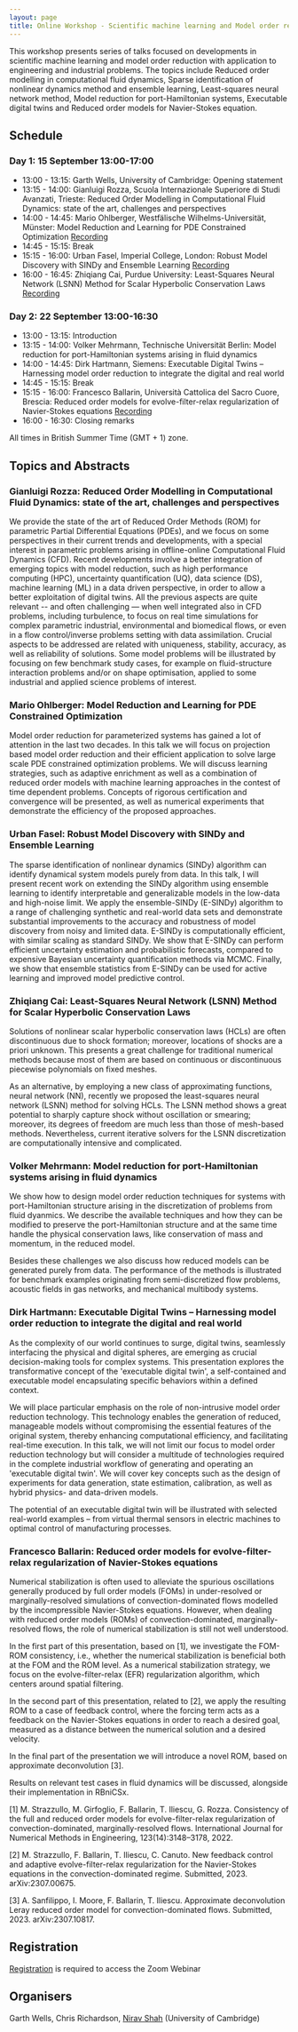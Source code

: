 ```yaml
---
layout: page
title: Online Workshop - Scientific machine learning and Model order reduction for partial differential equations
---
```


This workshop presents series of talks focused on developments in scientific machine learning and model order reduction with application to engineering and industrial problems. The topics include Reduced order modelling in computational fluid dynamics, Sparse identification of nonlinear dynamics method and ensemble learning, Least-squares neural network method, Model reduction for port-Hamiltonian systems, Executable digital twins and Reduced order models for Navier-Stokes equation.

## Schedule

### Day 1: 15 September 13:00-17:00

- 13:00 - 13:15: Garth Wells, University of Cambridge: Opening statement
- 13:15 - 14:00: Gianluigi Rozza, Scuola Internazionale Superiore di Studi Avanzati, Trieste: Reduced Order Modelling in Computational Fluid Dynamics: state of the art, challenges and perspectives
- 14:00 - 14:45: Mario Ohlberger, Westfälische Wilhelms-Universität, Münster: Model Reduction and Learning for PDE Constrained Optimization [Recording](https://www.youtube.com/watch?v=ZtXrTqFfqoQ&ab_channel=Excalibur)
- 14:45 - 15:15: Break
- 15:15 - 16:00: Urban Fasel, Imperial College, London: Robust Model Discovery with SINDy and Ensemble Learning [Recording](https://www.youtube.com/watch?v=N_OnP3aRfDQ&ab_channel=Excalibur)
- 16:00 - 16:45: Zhiqiang Cai, Purdue University: Least-Squares Neural Network (LSNN) Method for Scalar Hyperbolic Conservation Laws [Recording](https://www.youtube.com/watch?v=ZU6tTTMNt7s&ab_channel=Excalibur)

### Day 2: 22 September 13:00-16:30

- 13:00 - 13:15: Introduction
- 13:15 - 14:00: Volker Mehrmann, Technische Universität Berlin: Model reduction  for port-Hamiltonian systems arising in fluid dynamics
- 14:00 - 14:45: Dirk Hartmann, Siemens: Executable Digital Twins – Harnessing model order reduction to integrate the digital and real world
- 14:45 - 15:15: Break
- 15:15 - 16:00: Francesco Ballarin, Università Cattolica del Sacro Cuore, Brescia: Reduced order models for evolve-filter-relax regularization of Navier-Stokes equations [Recording](https://www.youtube.com/watch?v=GWNmVBssjHc&ab_channel=Excalibur)
- 16:00 - 16:30: Closing remarks

All times in British Summer Time (GMT + 1) zone.

## Topics and Abstracts

### Gianluigi Rozza: Reduced Order Modelling in Computational Fluid Dynamics: state of the art, challenges and perspectives

We provide the state of the art of Reduced Order Methods (ROM) for parametric Partial Differential Equations (PDEs), and we focus on some perspectives in their current trends and developments, with a special interest in parametric problems arising in offline-online Computational Fluid Dynamics (CFD). Recent developments involve a better integration of emerging topics with model reduction, such as high performance computing (HPC), uncertainty quantification (UQ), data science (DS), machine learning (ML) in a data driven perspective, in order to allow a better exploitation of digital twins. All the previous aspects are quite relevant -- and often challenging —  when well integrated also in CFD problems, including turbulence, to focus on real time simulations for complex parametric industrial, environmental and biomedical flows, or even in a flow control/inverse problems setting with data assimilation. Crucial aspects to be addressed are related with uniqueness, stability, accuracy, as well as reliability of solutions. Some model problems will be illustrated by focusing on few benchmark study cases, for example on fluid-structure interaction problems and/or on shape optimisation, applied to some industrial and applied science problems of interest.

### Mario Ohlberger: Model Reduction and Learning for PDE Constrained Optimization

Model order reduction for parameterized systems has gained a lot of attention in the last two decades. In this talk we will focus on projection based model order reduction and their efficient application to solve large scale PDE constrained optimization problems. We will discuss learning strategies, such as adaptive enrichment as well as a combination of reduced order models with machine learning approaches in the contest of time dependent problems. Concepts of rigorous certification and convergence will be presented, as well as numerical experiments that demonstrate the efficiency of the proposed approaches.

### Urban Fasel: Robust Model Discovery with SINDy and Ensemble Learning

The sparse identification of nonlinear dynamics (SINDy) algorithm can identify dynamical system models purely from data. In this talk, I will present recent work on extending the SINDy algorithm using ensemble learning to identify interpretable and generalizable models in the low-data and high-noise limit. We apply the ensemble-SINDy (E-SINDy) algorithm to a range of challenging synthetic and real-world data sets and demonstrate substantial improvements to the accuracy and robustness of model discovery from noisy and limited data. E-SINDy is computationally efficient, with similar scaling as standard SINDy. We show that E-SINDy can perform efficient uncertainty estimation and probabilistic forecasts, compared to expensive Bayesian uncertainty quantification methods via MCMC. Finally, we show that ensemble statistics from E-SINDy can be used for active learning and improved model predictive control.

### Zhiqiang Cai: Least-Squares Neural Network (LSNN) Method for Scalar Hyperbolic Conservation Laws

Solutions of nonlinear scalar hyperbolic conservation laws (HCLs) are often discontinuous due to shock formation; moreover, locations of shocks are a priori unknown. This presents a great challenge for traditional numerical methods because most of them are based on continuous or discontinuous piecewise polynomials on fixed meshes.

As an alternative, by employing a new class of approximating functions, neural network (NN), recently we proposed the least-squares neural network (LSNN) method for solving HCLs. The LSNN method shows a great potential to sharply capture shock without oscillation or smearing; moreover, its degrees of freedom are much less than those of mesh-based methods. Nevertheless, current iterative solvers for the LSNN discretization are computationally intensive and complicated.

### Volker Mehrmann: Model reduction for port-Hamiltonian systems arising in fluid dynamics

We show how to design model order reduction techniques for systems with port-Hamiltonian structure arising in the discretization of problems from fluid dyanmics. We describe the available techniques and how they can be modified to preserve the port-Hamiltonian structure and at the same time handle the physical conservation laws, like conservation of mass and momentum, in the reduced model.

Besides these challenges we also discuss how reduced models can be generated purely from data. The performance of the methods is illustrated for benchmark examples originating from semi-discretized flow problems, acoustic fields in gas networks, and mechanical multibody systems.

### Dirk Hartmann: Executable Digital Twins – Harnessing model order reduction to integrate the digital and real world

As the complexity of our world continues to surge, digital twins, seamlessly interfacing the physical and digital spheres, are emerging as crucial decision-making tools for complex systems. This presentation explores the transformative concept of the 'executable digital twin', a self-contained and executable model encapsulating specific behaviors within a defined context.

We will place particular emphasis on the role of non-intrusive model order reduction technology. This technology enables the generation of reduced, manageable models without compromising the essential features of the original system, thereby enhancing computational efficiency, and facilitating real-time execution. In this talk, we will not limit our focus to model order reduction technology but will consider a multitude of technologies required in the complete industrial workflow of generating and operating an 'executable digital twin'. We will cover key concepts such as the design of experiments for data generation, state estimation, calibration, as well as hybrid physics- and data-driven models.

The potential of an executable digital twin will be illustrated with selected real-world examples – from virtual thermal sensors in electric machines to optimal control of manufacturing processes.

### Francesco Ballarin: Reduced order models for evolve-filter-relax regularization of Navier-Stokes equations

Numerical stabilization is often used to alleviate the spurious oscillations generally produced by full order models (FOMs) in under-resolved or marginally-resolved simulations of convection-dominated flows modelled by the incompressible Navier-Stokes equations. However, when dealing with reduced order models (ROMs) of convection-dominated, marginally-resolved flows, the role of numerical stabilization is still not well understood.

In the first part of this presentation, based on [1], we investigate the FOM-ROM consistency, i.e., whether the numerical stabilization is beneficial both at the FOM and the ROM level. As a numerical stabilization strategy, we focus on the evolve-filter-relax (EFR) regularization algorithm, which centers around spatial filtering.

In the second part of this presentation, related to [2], we apply the resulting ROM to a case of feedback control, where the forcing term acts as a feedback on the Navier-Stokes equations in order to reach a desired goal, measured as a distance between the numerical solution and a desired velocity.

In the final part of the presentation we will introduce a novel ROM, based on approximate deconvolution [3].

Results on relevant test cases in fluid dynamics will be discussed, alongside their implementation in RBniCSx.

[1] M. Strazzullo, M. Girfoglio, F. Ballarin, T. Iliescu, G. Rozza. Consistency of the full and reduced order models for evolve-filter-relax regularization of convection-dominated, marginally-resolved flows. International Journal for Numerical Methods in Engineering, 123(14):3148–3178, 2022.

[2] M. Strazzullo, F. Ballarin, T. Iliescu, C. Canuto. New feedback control and adaptive evolve-filter-relax regularization for the Navier-Stokes equations in the convection-dominated regime. Submitted, 2023. arXiv:2307.00675.

[3] A. Sanfilippo, I. Moore, F. Ballarin, T. Iliescu. Approximate deconvolution Leray reduced order model for convection-dominated flows. Submitted, 2023. arXiv:2307.10817.

## Registration

[Registration](https://www.eventbrite.co.uk/e/666842954227) is required to access the Zoom Webinar

## Organisers

Garth Wells, Chris Richardson, [Nirav Shah](mailto:nvs31@cam.ac.uk) (University of Cambridge)
